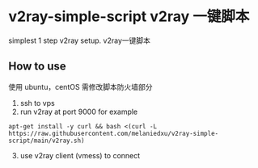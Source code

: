 # v2ray-simple-script v2ray 一键脚本
simplest 1 step v2ray setup. v2ray一键脚本

## How to use
使用 ubuntu，centOS 需修改脚本防火墙部分
1. ssh to vps
2. run v2ray at port 9000 for example
```
apt-get install -y curl && bash <(curl -L https://raw.githubusercontent.com/melaniedxu/v2ray-simple-script/main/v2ray.sh)
```
3. use v2ray client (vmess) to connect
